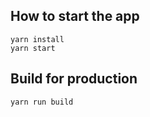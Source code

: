 ## How to start the app

```
yarn install
yarn start
````

## Build for production

```
yarn run build
```